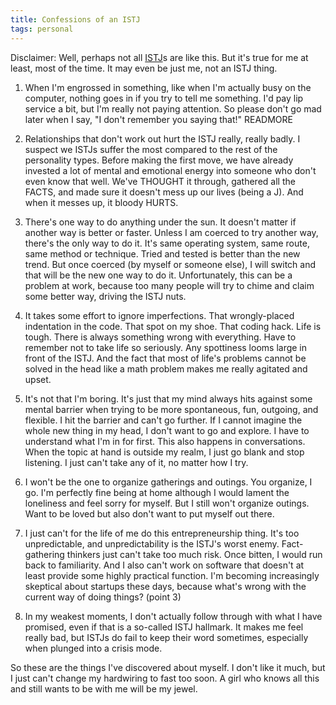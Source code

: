 ```yaml
---
title: Confessions of an ISTJ
tags: personal
---
```


Disclaimer: Well, perhaps not all [ISTJ](https://www.personalitypage.com/ISTJ.html)s are like this. But it's true for me at least, most of the time. It may even be just me, not an ISTJ thing.

1. When I'm engrossed in something, like when I'm actually busy on the computer,
nothing goes in if you try to tell me something. I'd pay lip service a bit,
but I'm really not paying attention. So please don't go mad later when I say, "I don't remember you saying that!"
READMORE

2. Relationships that don't work out hurt the ISTJ really, really badly. I suspect we ISTJs
suffer the most compared to the rest of the personality types. Before making the first move, we have already invested
a lot of mental and emotional energy into someone who don't even know that well. We've THOUGHT it through, gathered all
the FACTS, and made sure it doesn't mess up our lives (being a J). And when it messes up, it bloody HURTS.

3. There's one way to do anything under the sun. It doesn't matter if another way is better or faster. Unless I am coerced to try another way, there's the only way to do it. It's same operating system, same route, same method or technique.
Tried and tested is better than the new trend. But once coerced (by myself or someone else), I will switch and that will be the new one way to do it. Unfortunately, this can be a problem at work, because too many people will try to chime and claim some better way, driving the ISTJ nuts.

4. It takes some effort to ignore imperfections. That wrongly-placed indentation in the code.
That spot on my shoe. That coding hack. Life is tough. There is always something wrong with everything. Have to
remember not to take life so seriously. Any spottiness looms large in front of the ISTJ. And the
fact that most of life's problems cannot be solved in the head like a math problem makes me really
agitated and upset.

5. It's not that I'm boring. It's just that my mind always hits against some mental barrier when
trying to be more spontaneous, fun, outgoing, and flexible. I hit the barrier and can't go further. If I cannot
imagine the whole new thing in my head, I don't want to go and explore. I have to understand what I'm in for first.
This also happens in conversations. When the topic at hand is outside my realm, I just go blank and stop listening. I just
can't take any of it, no matter how I try.

6. I won't be the one to organize gatherings and outings. You organize, I go. I'm perfectly fine
being at home although I would lament the loneliness and feel sorry for myself. But I still won't organize outings.
Want to be loved but also don't want to put myself out there.

7. I just can't for the life of me do this entrepreneurship thing. It's too unpredictable, and
unpredictability is the ISTJ's worst enemy. Fact-gathering thinkers just can't take too
much risk. Once bitten, I would run back to familiarity. And I also can't work on software that
doesn't at least provide some highly practical function. I'm becoming increasingly skeptical
about startups these days, because what's wrong with the current way of doing things? (point 3)

8. In my weakest moments, I don't actually follow through with what I have promised, even if that is
a so-called ISTJ hallmark. It makes me feel really bad, but ISTJs do fail to keep their word sometimes,
especially when plunged into a crisis mode.

So these are the things I've discovered about myself. I don't like it much, but I just can't change my hardwiring to fast too soon. A girl who knows all this and still wants to be with me will be my jewel.
